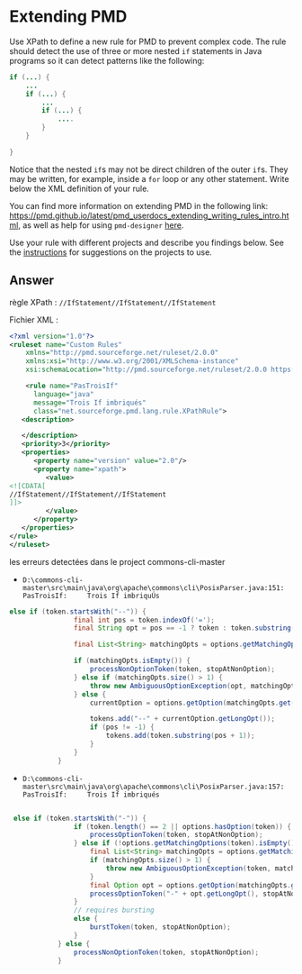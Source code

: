 # Extending PMD

Use XPath to define a new rule for PMD to prevent complex code. The rule should detect the use of three or more nested `if` statements in Java programs so it can detect patterns like the following:

```Java
if (...) {
    ...
    if (...) {
        ...
        if (...) {
            ....
        }
    }

}
```
Notice that the nested `if`s may not be direct children of the outer `if`s. They may be written, for example, inside a `for` loop or any other statement.
Write below the XML definition of your rule.

You can find more information on extending PMD in the following link: https://pmd.github.io/latest/pmd_userdocs_extending_writing_rules_intro.html, as well as help for using `pmd-designer` [here](https://github.com/selabs-ur1/VV-TP2/blob/master/exercises/designer-help.md).

Use your rule with different projects and describe you findings below. See the [instructions](../sujet.md) for suggestions on the projects to use.

## Answer

règle XPath : `//IfStatement//IfStatement//IfStatement`

Fichier XML :  
```XML
<?xml version="1.0"?>
<ruleset name="Custom Rules"
    xmlns="http://pmd.sourceforge.net/ruleset/2.0.0"
    xmlns:xsi="http://www.w3.org/2001/XMLSchema-instance"
    xsi:schemaLocation="http://pmd.sourceforge.net/ruleset/2.0.0 https://pmd.sourceforge.io/ruleset_2_0_0.xsd">

    <rule name="PasTroisIf"
      language="java"
      message="Trois If imbriqués"
      class="net.sourceforge.pmd.lang.rule.XPathRule">
   <description>

   </description>
   <priority>3</priority>
   <properties>
      <property name="version" value="2.0"/>
      <property name="xpath">
         <value>
<![CDATA[
//IfStatement//IfStatement//IfStatement
]]>
         </value>
      </property>
   </properties>
</rule>
</ruleset>
```

les erreurs detectées dans le project commons-cli-master   
 - `D:\commons-cli-master\src\main\java\org\apache\commons\cli\PosixParser.java:151:        PasTroisIf:     Trois If imbriquÚs`  
```JAVA
else if (token.startsWith("--")) {
                final int pos = token.indexOf('=');
                final String opt = pos == -1 ? token : token.substring(0, pos); // --foo

                final List<String> matchingOpts = options.getMatchingOptions(opt);

                if (matchingOpts.isEmpty()) {
                    processNonOptionToken(token, stopAtNonOption);
                } else if (matchingOpts.size() > 1) {
                    throw new AmbiguousOptionException(opt, matchingOpts);
                } else {
                    currentOption = options.getOption(matchingOpts.get(0));

                    tokens.add("--" + currentOption.getLongOpt());
                    if (pos != -1) {
                        tokens.add(token.substring(pos + 1));
                    }
                }
            }

```

 - `D:\commons-cli-master\src\main\java\org\apache\commons\cli\PosixParser.java:157:        PasTroisIf:     Trois If imbriqués`  
```JAVA

 else if (token.startsWith("-")) {
                if (token.length() == 2 || options.hasOption(token)) {
                    processOptionToken(token, stopAtNonOption);
                } else if (!options.getMatchingOptions(token).isEmpty()) {
                    final List<String> matchingOpts = options.getMatchingOptions(token);
                    if (matchingOpts.size() > 1) {
                        throw new AmbiguousOptionException(token, matchingOpts);
                    }
                    final Option opt = options.getOption(matchingOpts.get(0));
                    processOptionToken("-" + opt.getLongOpt(), stopAtNonOption);
                }
                // requires bursting
                else {
                    burstToken(token, stopAtNonOption);
                }
            } else {
                processNonOptionToken(token, stopAtNonOption);
            }


```
